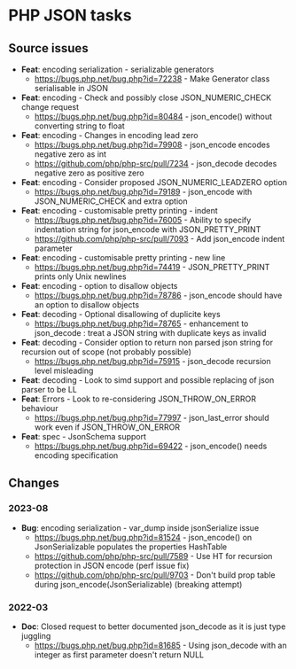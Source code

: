 # PHP JSON tasks

## Source issues

- **Feat**: encoding serialization - serializable generators
  - https://bugs.php.net/bug.php?id=72238 - Make Generator class serialisable in JSON
- **Feat**: encoding - Check and possibly close JSON_NUMERIC_CHECK change request
  - https://bugs.php.net/bug.php?id=80484 - json_encode() without converting string to float
- **Feat**: encoding - Changes in encoding lead zero
  - https://bugs.php.net/bug.php?id=79908 - json_encode encodes negative zero as int
  - https://github.com/php/php-src/pull/7234 - json_decode decodes negative zero as positive zero
- **Feat**: encoding - Consider proposed JSON_NUMERIC_LEADZERO option
  - https://bugs.php.net/bug.php?id=79189 - json_encode with JSON_NUMERIC_CHECK and extra option
- **Feat**: encoding - customisable pretty printing - indent
  - https://bugs.php.net/bug.php?id=76005 - Ability to specify indentation string for json_encode with JSON_PRETTY_PRINT
  - https://github.com/php/php-src/pull/7093 - Add json_encode indent parameter
- **Feat**: encoding - customisable pretty printing - new line
  - https://bugs.php.net/bug.php?id=74419 - JSON_PRETTY_PRINT prints only Unix newlines
- **Feat**: encoding - option to disallow objects
  - https://bugs.php.net/bug.php?id=78786 - json_encode should have an option to disallow objects
- **Feat**: decoding - Optional disallowing of duplicite keys
  - https://bugs.php.net/bug.php?id=78765 - enhancement to json_decode : treat a JSON string with duplicate keys as invalid
- **Feat**: decoding - Consider option to return non parsed json string for recursion out of scope (not probably possible)
  - https://bugs.php.net/bug.php?id=75915 - json_decode recursion level misleading
- **Feat**: decoding - Look to simd support and possible replacing of json parser to be LL
- **Feat**: Errors - Look to re-considering JSON_THROW_ON_ERROR behaviour
  - https://bugs.php.net/bug.php?id=77997 - json_last_error should work even if JSON_THROW_ON_ERROR
- **Feat**: spec - JsonSchema support 
  - https://bugs.php.net/bug.php?id=69422 - json_encode() needs encoding specification


## Changes

### 2023-08

- **Bug**: encoding serialization - var_dump inside jsonSerialize issue
  - https://bugs.php.net/bug.php?id=81524 - json_encode() on JsonSerializable populates the properties HashTable
  - https://github.com/php/php-src/pull/7589 - Use HT for recursion protection in JSON encode (perf issue fix)
  - https://github.com/php/php-src/pull/9703 - Don't build prop table during json_encode(JsonSerializable) (breaking attempt)

### 2022-03

- **Doc**: Closed request to better documented json_decode as it is just type juggling
  - https://bugs.php.net/bug.php?id=81685 - Using json_decode with an integer as first parameter doesn't return NULL